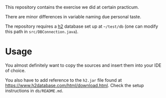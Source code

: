 This repository contains the exercise we did at certain practicum.

There are minor differences in variable naming due personal taste.

The repository requires a [h2](https://www.h2database.com/) database set up at `~/test/db` (one can modify this path in `src/DBConnection.java`).


# Usage

You almost definitely want to copy the sources and insert them into your IDE of choice.

You also have to add reference to the `h2.jar` file found at <https://www.h2database.com/html/download.html>. Check the setup instructions in `db/README.md`.
